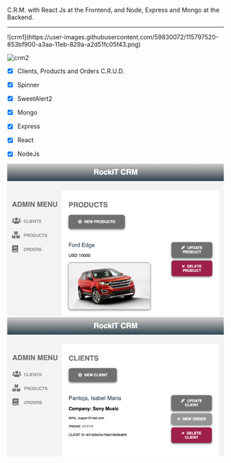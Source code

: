 C.R.M.  with React Js at the Frontend, and Node, Express and Mongo at the Backend. 
<hr/>![crm1](https://user-images.githubusercontent.com/59830072/115797520-853bf900-a3aa-11eb-829a-a2d51fc05f43.png)

![crm2](https://user-images.githubusercontent.com/59830072/115797534-8c630700-a3aa-11eb-826e-cf4a3d12d18b.png)
- [x] Clients, Products and Orders C.R.U.D.
- [x] Spinner
- [x] SweetAlert2
- [x] Mongo
- [x] Express
- [x] React
- [x] NodeJs


<img src="crm1.png" />

<img src="crm2.png" />


